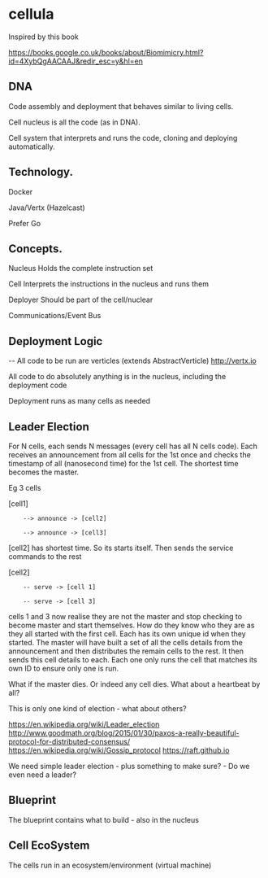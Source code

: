 # cellula

Inspired by this book

https://books.google.co.uk/books/about/Biomimicry.html?id=4XybQgAACAAJ&redir_esc=y&hl=en

## DNA

Code assembly and deployment that behaves similar to living cells. 

Cell nucleus is all the code (as in DNA).

Cell system that interprets and runs the code, cloning and deploying automatically.

## Technology.

Docker

Java/Vertx (Hazelcast)

Prefer Go

## Concepts.

Nucleus 
   Holds the complete instruction set
   
Cell
   Interprets the instructions in the nucleus and runs them

Deployer
   Should be part of the cell/nuclear
   
Communications/Event Bus

## Deployment Logic

-- All code to be run are verticles (extends AbstractVerticle) http://vertx.io

All code to do absolutely anything is in the nucleus, including the deployment code

Deployment runs as many cells as needed

## Leader Election
For N cells, each sends N messages (every cell has all N cells code). Each  receives an announcement from all cells for the 1st once and checks the timestamp of all (nanosecond time) for the 1st cell. The shortest time becomes the master.



Eg 3 cells

[cell1] 

        --> announce -> [cell2]

        --> announce -> [cell3]
        
[cell2] has shortest time. So its starts itself. Then sends the service commands to the rest

[cell2] 

        -- serve -> [cell 1]

        -- serve -> [cell 3]
        
cells 1 and 3 now realise they are not the master and stop checking to become master and start themselves. How do they know who they are as they all started with the first cell. Each has its own unique id when they started. The master will have built a set of all the cells details from the announcement and then distributes the remain cells to the rest. It then sends this cell details to each. Each one only runs the cell that matches its own ID to ensure only one is run.


What if the master dies. Or indeed any cell dies.  What about a heartbeat by all?

This is only one kind of election - what about others?

https://en.wikipedia.org/wiki/Leader_election
http://www.goodmath.org/blog/2015/01/30/paxos-a-really-beautiful-protocol-for-distributed-consensus/
https://en.wikipedia.org/wiki/Gossip_protocol
https://raft.github.io

We need simple leader election - plus something to make sure? - Do we even need a leader?

## Blueprint
The blueprint contains what to build - also in the nucleus

## Cell EcoSystem
The cells run in an ecosystem/environment (virtual machine)



        
